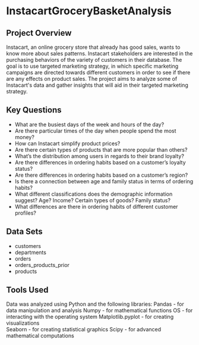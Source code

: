 # InstacartGroceryBasketAnalysis
## Project Overview
Instacart, an online grocery store that already has good sales, wants to know more about sales patterns.  Instacart stakeholders are interested in the purchasing behaviors of the variety of customers in their database.  The goal is to use targeted marketing strategy, in which specific marketing campaigns are directed towards different customers in order to see if there are any effects on product sales.  The project aims to analyze some of Instacart's data and gather insights that will aid in their targeted marketing strategy.
## Key Questions
- What are the busiest days of the week and hours of the day?
- Are there particular times of the day when people spend the most money?
- How can Instacart simplify product prices?
- Are there certain types of products that are more popular than others?
- What’s the distribution among users in regards to their brand loyalty?
- Are there differences in ordering habits based on a customer’s loyalty status?
- Are there differences in ordering habits based on a customer’s region?
- Is there a connection between age and family status in terms of ordering
habits?
- What different classifications does the demographic information suggest?
Age? Income? Certain types of goods? Family status?
- What differences are there in ordering habits of different customer
profiles? 
## Data Sets
- customers
- departments
- orders
- orders_products_prior
- products
## Tools Used 
Data was analyzed using Python and the following libraries: 
Pandas - for data manipulation and analysis
Numpy - for mathematical functions 
OS - for interacting with the operating system
Matplotlib.pyplot - for creating visualizations  
Seaborn - for creating statistical graphics 
Scipy - for advanced mathematical computations 
